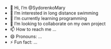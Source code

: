 - 👋 Hi, I’m @SydorenkoMary
- 👀 I’m interested in long distance swimming
- 🌱 I’m currently learning programming
- 💞️ I’m looking to collaborate on my own project
- 📫 How to reach me ...
- 😄 Pronouns: ...
- ⚡ Fun fact: ...

<!---
SydorenkoMary/SydorenkoMary is a ✨ special ✨ repository because its `README.md` (this file) appears on your GitHub profile.
You can click the Preview link to take a look at your changes.
--->
